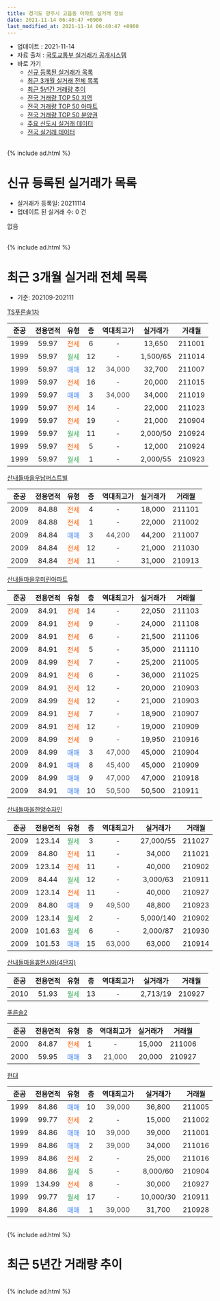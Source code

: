```yaml
---
title: 경기도 양주시 고읍동 아파트 실거래 정보
date: 2021-11-14 06:40:47 +0900
last_modified_at: 2021-11-14 06:40:47 +0900
---
```


* 업데이트 : 2021-11-14
* 자료 출처 : [국토교통부 실거래가 공개시스템](http://rt.molit.go.kr)
* 바로 가기
    * [신규 등록된 실거래가 목록](#신규-등록된-실거래가-목록)
    * [최근 3개월 실거래 전체 목록](#최근-3개월-실거래-전체-목록)
    * [최근 5년간 거래량 추이](#최근-5년간-거래량-추이)
    * [전국 거래량 TOP 50 지역](https://inasie.github.io/apt-trade-info/최근-3개월-전국에서-가장-거래가-많이-발생한-지역)
    * [전국 거래량 TOP 50 아파트](https://inasie.github.io/apt-trade-info/최근-3개월-전국에서-가장-거래가-많이-발생한-아파트)
    * [전국 거래량 TOP 50 분양권](https://inasie.github.io/apt-trade-info/최근-3개월-전국에서-가장-거래가-많이-발생한-분양권)
    * [주요 신도시 실거래 데이터](https://inasie.github.io/apt-trade-info/주요-신도시)
    * [전국 실거래 데이터](https://inasie.github.io/apt-trade-info/전국)
<br>
{% include ad.html %}
<br>

# 신규 등록된 실거래가 목록
* 실거래가 등록일: 20211114
* 업데이트 된 실거래 수: 0 건

없음

<br>
{% include ad.html %}
<br>

# 최근 3개월 실거래 전체 목록
* 기준: 202109-202111


[TS푸른솔1차](https://search.naver.com/search.naver?query=%EA%B2%BD%EA%B8%B0%EB%8F%84+%EC%96%91%EC%A3%BC%EC%8B%9C+%EA%B3%A0%EC%9D%8D%EB%8F%99+TS%ED%91%B8%EB%A5%B8%EC%86%941%EC%B0%A8)

|준공|전용면적|유형|층|역대최고가|실거래가|거래월|
|:---:|:---:|:---:|:---:|:---:|:---:|:---:|
|1999|59.97|<span style="color:#ff5a00">전세</span>|6|<span style="color:#444444">-</span>|13,650|211001|
|1999|59.97|<span style="color:#34a853">월세</span>|12|<span style="color:#444444">-</span>|1,500/65|211014|
|1999|59.97|<span style="color:#4285f3">매매</span>|12|<span style="color:#444444">34,000</span>|32,700|211007|
|1999|59.97|<span style="color:#ff5a00">전세</span>|16|<span style="color:#444444">-</span>|20,000|211015|
|1999|59.97|<span style="color:#4285f3">매매</span>|3|<span style="color:#444444">34,000</span>|34,000|211019|
|1999|59.97|<span style="color:#ff5a00">전세</span>|14|<span style="color:#444444">-</span>|22,000|211023|
|1999|59.97|<span style="color:#ff5a00">전세</span>|19|<span style="color:#444444">-</span>|21,000|210904|
|1999|59.97|<span style="color:#34a853">월세</span>|11|<span style="color:#444444">-</span>|2,000/50|210924|
|1999|59.97|<span style="color:#ff5a00">전세</span>|5|<span style="color:#444444">-</span>|12,000|210924|
|1999|59.97|<span style="color:#34a853">월세</span>|1|<span style="color:#444444">-</span>|2,000/55|210923|

[산내들마을우남퍼스트빌](https://search.naver.com/search.naver?query=%EA%B2%BD%EA%B8%B0%EB%8F%84+%EC%96%91%EC%A3%BC%EC%8B%9C+%EA%B3%A0%EC%9D%8D%EB%8F%99+%EC%82%B0%EB%82%B4%EB%93%A4%EB%A7%88%EC%9D%84%EC%9A%B0%EB%82%A8%ED%8D%BC%EC%8A%A4%ED%8A%B8%EB%B9%8C)

|준공|전용면적|유형|층|역대최고가|실거래가|거래월|
|:---:|:---:|:---:|:---:|:---:|:---:|:---:|
|2009|84.88|<span style="color:#ff5a00">전세</span>|4|<span style="color:#444444">-</span>|18,000|211101|
|2009|84.88|<span style="color:#ff5a00">전세</span>|1|<span style="color:#444444">-</span>|22,000|211002|
|2009|84.84|<span style="color:#4285f3">매매</span>|3|<span style="color:#444444">44,200</span>|44,200|211007|
|2009|84.84|<span style="color:#ff5a00">전세</span>|12|<span style="color:#444444">-</span>|21,000|211030|
|2009|84.84|<span style="color:#ff5a00">전세</span>|11|<span style="color:#444444">-</span>|31,000|210913|

[산내들마을우미린아파트](https://search.naver.com/search.naver?query=%EA%B2%BD%EA%B8%B0%EB%8F%84+%EC%96%91%EC%A3%BC%EC%8B%9C+%EA%B3%A0%EC%9D%8D%EB%8F%99+%EC%82%B0%EB%82%B4%EB%93%A4%EB%A7%88%EC%9D%84%EC%9A%B0%EB%AF%B8%EB%A6%B0%EC%95%84%ED%8C%8C%ED%8A%B8)

|준공|전용면적|유형|층|역대최고가|실거래가|거래월|
|:---:|:---:|:---:|:---:|:---:|:---:|:---:|
|2009|84.91|<span style="color:#ff5a00">전세</span>|14|<span style="color:#444444">-</span>|22,050|211103|
|2009|84.91|<span style="color:#ff5a00">전세</span>|9|<span style="color:#444444">-</span>|24,000|211108|
|2009|84.91|<span style="color:#ff5a00">전세</span>|6|<span style="color:#444444">-</span>|21,500|211106|
|2009|84.91|<span style="color:#ff5a00">전세</span>|5|<span style="color:#444444">-</span>|35,000|211110|
|2009|84.99|<span style="color:#ff5a00">전세</span>|7|<span style="color:#444444">-</span>|25,200|211005|
|2009|84.91|<span style="color:#ff5a00">전세</span>|6|<span style="color:#444444">-</span>|36,000|211025|
|2009|84.91|<span style="color:#ff5a00">전세</span>|12|<span style="color:#444444">-</span>|20,000|210903|
|2009|84.99|<span style="color:#ff5a00">전세</span>|12|<span style="color:#444444">-</span>|21,000|210903|
|2009|84.91|<span style="color:#ff5a00">전세</span>|7|<span style="color:#444444">-</span>|18,900|210907|
|2009|84.91|<span style="color:#ff5a00">전세</span>|12|<span style="color:#444444">-</span>|19,000|210909|
|2009|84.99|<span style="color:#ff5a00">전세</span>|9|<span style="color:#444444">-</span>|19,950|210916|
|2009|84.99|<span style="color:#4285f3">매매</span>|3|<span style="color:#444444">47,000</span>|45,000|210904|
|2009|84.91|<span style="color:#4285f3">매매</span>|8|<span style="color:#444444">45,400</span>|45,000|210909|
|2009|84.99|<span style="color:#4285f3">매매</span>|9|<span style="color:#444444">47,000</span>|47,000|210918|
|2009|84.91|<span style="color:#4285f3">매매</span>|10|<span style="color:#444444">50,500</span>|50,500|210911|

[산내들마을한양수자인](https://search.naver.com/search.naver?query=%EA%B2%BD%EA%B8%B0%EB%8F%84+%EC%96%91%EC%A3%BC%EC%8B%9C+%EA%B3%A0%EC%9D%8D%EB%8F%99+%EC%82%B0%EB%82%B4%EB%93%A4%EB%A7%88%EC%9D%84%ED%95%9C%EC%96%91%EC%88%98%EC%9E%90%EC%9D%B8)

|준공|전용면적|유형|층|역대최고가|실거래가|거래월|
|:---:|:---:|:---:|:---:|:---:|:---:|:---:|
|2009|123.14|<span style="color:#34a853">월세</span>|3|<span style="color:#444444">-</span>|27,000/55|211027|
|2009|84.80|<span style="color:#ff5a00">전세</span>|11|<span style="color:#444444">-</span>|34,000|211021|
|2009|123.14|<span style="color:#ff5a00">전세</span>|11|<span style="color:#444444">-</span>|40,000|210902|
|2009|84.44|<span style="color:#34a853">월세</span>|12|<span style="color:#444444">-</span>|3,000/63|210911|
|2009|123.14|<span style="color:#ff5a00">전세</span>|11|<span style="color:#444444">-</span>|40,000|210927|
|2009|84.80|<span style="color:#4285f3">매매</span>|9|<span style="color:#444444">49,500</span>|48,800|210923|
|2009|123.14|<span style="color:#34a853">월세</span>|2|<span style="color:#444444">-</span>|5,000/140|210902|
|2009|101.63|<span style="color:#34a853">월세</span>|6|<span style="color:#444444">-</span>|2,000/87|210930|
|2009|101.53|<span style="color:#4285f3">매매</span>|15|<span style="color:#444444">63,000</span>|63,000|210914|

[산내들마을휴먼시아(4단지)](https://search.naver.com/search.naver?query=%EA%B2%BD%EA%B8%B0%EB%8F%84+%EC%96%91%EC%A3%BC%EC%8B%9C+%EA%B3%A0%EC%9D%8D%EB%8F%99+%EC%82%B0%EB%82%B4%EB%93%A4%EB%A7%88%EC%9D%84%ED%9C%B4%EB%A8%BC%EC%8B%9C%EC%95%84%284%EB%8B%A8%EC%A7%80%29)

|준공|전용면적|유형|층|역대최고가|실거래가|거래월|
|:---:|:---:|:---:|:---:|:---:|:---:|:---:|
|2010|51.93|<span style="color:#34a853">월세</span>|13|<span style="color:#444444">-</span>|2,713/19|210927|

[푸른솔2](https://search.naver.com/search.naver?query=%EA%B2%BD%EA%B8%B0%EB%8F%84+%EC%96%91%EC%A3%BC%EC%8B%9C+%EA%B3%A0%EC%9D%8D%EB%8F%99+%ED%91%B8%EB%A5%B8%EC%86%942)

|준공|전용면적|유형|층|역대최고가|실거래가|거래월|
|:---:|:---:|:---:|:---:|:---:|:---:|:---:|
|2000|84.87|<span style="color:#ff5a00">전세</span>|1|<span style="color:#444444">-</span>|15,000|211006|
|2000|59.95|<span style="color:#4285f3">매매</span>|3|<span style="color:#444444">21,000</span>|20,000|210927|


<script async src="//pagead2.googlesyndication.com/pagead/js/adsbygoogle.js"></script>
<!-- 기본 -->
<ins class="adsbygoogle"
     style="display:block"
     data-ad-client="ca-pub-2446590836940007"
     data-ad-slot="1659523306"
     data-ad-format="auto"
     data-full-width-responsive="true"></ins>
<script>
(adsbygoogle = window.adsbygoogle || []).push({});
</script>


[현대](https://search.naver.com/search.naver?query=%EA%B2%BD%EA%B8%B0%EB%8F%84+%EC%96%91%EC%A3%BC%EC%8B%9C+%EA%B3%A0%EC%9D%8D%EB%8F%99+%ED%98%84%EB%8C%80)

|준공|전용면적|유형|층|역대최고가|실거래가|거래월|
|:---:|:---:|:---:|:---:|:---:|:---:|:---:|
|1999|84.86|<span style="color:#4285f3">매매</span>|10|<span style="color:#444444">39,000</span>|36,800|211005|
|1999|99.77|<span style="color:#ff5a00">전세</span>|2|<span style="color:#444444">-</span>|15,000|211002|
|1999|84.86|<span style="color:#4285f3">매매</span>|10|<span style="color:#444444">39,000</span>|39,000|211001|
|1999|84.86|<span style="color:#4285f3">매매</span>|2|<span style="color:#444444">39,000</span>|34,000|211016|
|1999|84.86|<span style="color:#ff5a00">전세</span>|2|<span style="color:#444444">-</span>|25,000|211016|
|1999|84.86|<span style="color:#34a853">월세</span>|5|<span style="color:#444444">-</span>|8,000/60|210904|
|1999|134.99|<span style="color:#ff5a00">전세</span>|8|<span style="color:#444444">-</span>|30,000|210927|
|1999|99.77|<span style="color:#34a853">월세</span>|17|<span style="color:#444444">-</span>|10,000/30|210911|
|1999|84.86|<span style="color:#4285f3">매매</span>|1|<span style="color:#444444">39,000</span>|31,700|210928|


<br>
{% include ad.html %}
<br>

# 최근 5년간 거래량 추이


<div style="width:100%;">
    <canvas id="deal_progress" height="200"></canvas>
</div>

<script>
new Chart(document.getElementById("deal_progress"), {
    type: 'line',
    data: {
        labels: ['201611','201612','201701','201702','201703','201704','201705','201706','201707','201708','201709','201710','201711','201712','201801','201802','201803','201804','201805','201806','201807','201808','201809','201810','201811','201812','201901','201902','201903','201904','201905','201906','201907','201908','201909','201910','201911','201912','202001','202002','202003','202004','202005','202006','202007','202008','202009','202010','202011','202012','202101','202102','202103','202104','202105','202106','202107','202108','202109','202110','202111'],
        datasets: [{
            label: '매매',
            pointRadius: 1,
            data: [13, 17, 5, 11, 10, 15, 13, 16, 7, 9, 13, 10, 14, 11, 10, 13, 15, 9, 7, 7, 10, 18, 11, 8, 6, 10, 10, 8, 9, 7, 11, 8, 9, 15, 22, 26, 30, 41, 15, 32, 24, 15, 24, 33, 20, 8, 18, 13, 29, 38, 18, 13, 23, 26, 32, 9, 12, 16, 8, 6, 0],
            borderColor: "rgba(255, 201, 14, 1)",
            backgroundColor: "rgba(255, 201, 14, 0.5)",
            fill: false,
            lineTension: 0
        },{
            label: '전월세',
            pointRadius: 1,
            data: [16, 17, 12, 16, 16, 12, 20, 12, 12, 18, 21, 14, 20, 21, 24, 10, 25, 11, 23, 49, 19, 10, 15, 19, 13, 17, 17, 13, 17, 18, 15, 15, 23, 32, 17, 18, 11, 9, 12, 15, 16, 9, 24, 46, 23, 16, 22, 18, 15, 13, 26, 15, 22, 31, 32, 25, 22, 29, 19, 13, 5],
            borderColor: "rgba(0, 141, 185, 1)",
            backgroundColor: "rgba(0, 141, 185, 0.5)",
            fill: false,
            lineTension: 0
        }
        ]
    },
    options: {
        responsive: true,
        title: {
            display: false
        },
        tooltips: {
            mode: 'index',
            intersect: false
        },
        hover: {
            mode: 'nearest',
            intersect: true
        },
        scales: {
            xAxes: [{
                display: true,
                scaleLabel: {
                    display: true,
                    labelString: '년/월'
                }
            }],
            yAxes: [{
                display: true,
                ticks: {
                    suggestedMin: 0,
                },
                scaleLabel: {
                    display: true,
                    labelString: '실거래 수'
                }
            }]
        }
    }
});

</script>


<br>
{% include ad.html %}
<br>

